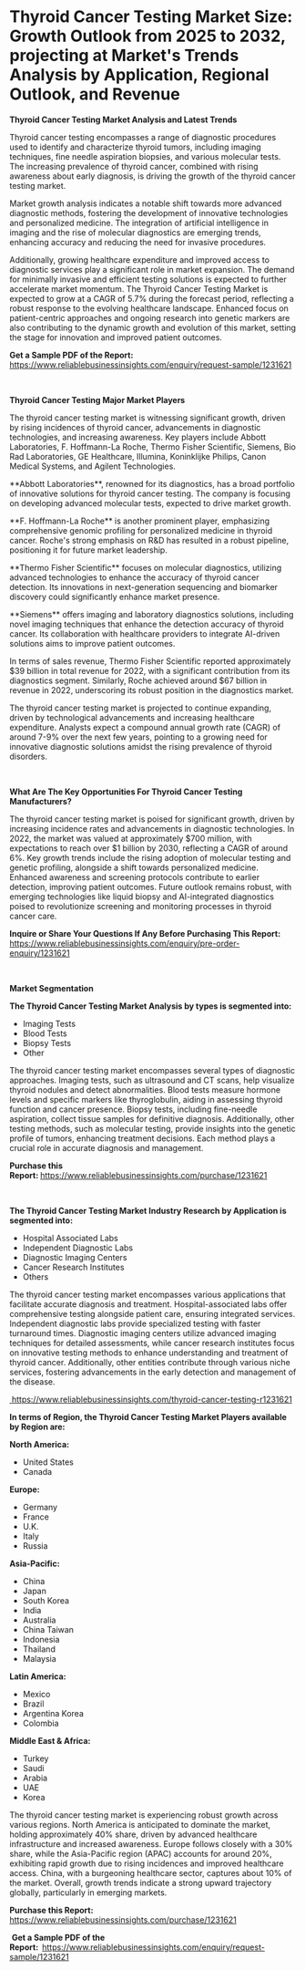 <p><h1>Thyroid Cancer Testing Market Size: Growth Outlook from 2025 to 2032, projecting at Market's Trends Analysis by Application, Regional Outlook, and Revenue</h1></p><p><strong>Thyroid Cancer Testing Market Analysis and Latest Trends</strong></p>
<p><p>Thyroid cancer testing encompasses a range of diagnostic procedures used to identify and characterize thyroid tumors, including imaging techniques, fine needle aspiration biopsies, and various molecular tests. The increasing prevalence of thyroid cancer, combined with rising awareness about early diagnosis, is driving the growth of the thyroid cancer testing market.</p><p>Market growth analysis indicates a notable shift towards more advanced diagnostic methods, fostering the development of innovative technologies and personalized medicine. The integration of artificial intelligence in imaging and the rise of molecular diagnostics are emerging trends, enhancing accuracy and reducing the need for invasive procedures.</p><p>Additionally, growing healthcare expenditure and improved access to diagnostic services play a significant role in market expansion. The demand for minimally invasive and efficient testing solutions is expected to further accelerate market momentum. The Thyroid Cancer Testing Market is expected to grow at a CAGR of 5.7% during the forecast period, reflecting a robust response to the evolving healthcare landscape. Enhanced focus on patient-centric approaches and ongoing research into genetic markers are also contributing to the dynamic growth and evolution of this market, setting the stage for innovation and improved patient outcomes.</p></p>
<p><strong>Get a Sample PDF of the Report:&nbsp;</strong> <a href="https://www.reliablebusinessinsights.com/enquiry/request-sample/1231621?utm_campaign=2716&utm_medium=2&utm_source=Github&utm_content=ia&utm_term=13042025&utm_id=thyroid-cancer-testing">https://www.reliablebusinessinsights.com/enquiry/request-sample/1231621</a></p>
<p>&nbsp;</p>
<p><strong>Thyroid Cancer Testing Major Market Players</strong></p>
<p><p>The thyroid cancer testing market is witnessing significant growth, driven by rising incidences of thyroid cancer, advancements in diagnostic technologies, and increasing awareness. Key players include Abbott Laboratories, F. Hoffmann-La Roche, Thermo Fisher Scientific, Siemens, Bio Rad Laboratories, GE Healthcare, Illumina, Koninklijke Philips, Canon Medical Systems, and Agilent Technologies.</p><p>**Abbott Laboratories**, renowned for its diagnostics, has a broad portfolio of innovative solutions for thyroid cancer testing. The company is focusing on developing advanced molecular tests, expected to drive market growth.</p><p>**F. Hoffmann-La Roche** is another prominent player, emphasizing comprehensive genomic profiling for personalized medicine in thyroid cancer. Roche's strong emphasis on R&D has resulted in a robust pipeline, positioning it for future market leadership.</p><p>**Thermo Fisher Scientific** focuses on molecular diagnostics, utilizing advanced technologies to enhance the accuracy of thyroid cancer detection. Its innovations in next-generation sequencing and biomarker discovery could significantly enhance market presence.</p><p>**Siemens** offers imaging and laboratory diagnostics solutions, including novel imaging techniques that enhance the detection accuracy of thyroid cancer. Its collaboration with healthcare providers to integrate AI-driven solutions aims to improve patient outcomes.</p><p>In terms of sales revenue, Thermo Fisher Scientific reported approximately $39 billion in total revenue for 2022, with a significant contribution from its diagnostics segment. Similarly, Roche achieved around $67 billion in revenue in 2022, underscoring its robust position in the diagnostics market.</p><p>The thyroid cancer testing market is projected to continue expanding, driven by technological advancements and increasing healthcare expenditure. Analysts expect a compound annual growth rate (CAGR) of around 7-9% over the next few years, pointing to a growing need for innovative diagnostic solutions amidst the rising prevalence of thyroid disorders.</p></p>
<p>&nbsp;</p>
<p><strong>What Are The Key Opportunities For Thyroid Cancer Testing Manufacturers?</strong></p>
<p><p>The thyroid cancer testing market is poised for significant growth, driven by increasing incidence rates and advancements in diagnostic technologies. In 2022, the market was valued at approximately $700 million, with expectations to reach over $1 billion by 2030, reflecting a CAGR of around 6%. Key growth trends include the rising adoption of molecular testing and genetic profiling, alongside a shift towards personalized medicine. Enhanced awareness and screening protocols contribute to earlier detection, improving patient outcomes. Future outlook remains robust, with emerging technologies like liquid biopsy and AI-integrated diagnostics poised to revolutionize screening and monitoring processes in thyroid cancer care.</p></p>
<p><strong>Inquire or Share Your Questions If Any Before Purchasing This Report:</strong> <a href="https://www.reliablebusinessinsights.com/enquiry/pre-order-enquiry/1231621?utm_campaign=2716&utm_medium=2&utm_source=Github&utm_content=ia&utm_term=13042025&utm_id=thyroid-cancer-testing">https://www.reliablebusinessinsights.com/enquiry/pre-order-enquiry/1231621</a></p>
<p>&nbsp;</p>
<p><strong>Market Segmentation</strong></p>
<p><strong>The Thyroid Cancer Testing Market Analysis by types is segmented into:</strong></p>
<p><ul><li>Imaging Tests</li><li>Blood Tests</li><li>Biopsy Tests</li><li>Other</li></ul></p>
<p><p>The thyroid cancer testing market encompasses several types of diagnostic approaches. Imaging tests, such as ultrasound and CT scans, help visualize thyroid nodules and detect abnormalities. Blood tests measure hormone levels and specific markers like thyroglobulin, aiding in assessing thyroid function and cancer presence. Biopsy tests, including fine-needle aspiration, collect tissue samples for definitive diagnosis. Additionally, other testing methods, such as molecular testing, provide insights into the genetic profile of tumors, enhancing treatment decisions. Each method plays a crucial role in accurate diagnosis and management.</p></p>
<p><strong>Purchase this Report:&nbsp;</strong><a href="https://www.reliablebusinessinsights.com/purchase/1231621?utm_campaign=2716&utm_medium=2&utm_source=Github&utm_content=ia&utm_term=13042025&utm_id=thyroid-cancer-testing">https://www.reliablebusinessinsights.com/purchase/1231621</a></p>
<p>&nbsp;</p>
<p><strong>The Thyroid Cancer Testing Market Industry Research by Application is segmented into:</strong></p>
<p><ul><li>Hospital Associated Labs</li><li>Independent Diagnostic Labs</li><li>Diagnostic Imaging Centers</li><li>Cancer Research Institutes</li><li>Others</li></ul></p>
<p><p>The thyroid cancer testing market encompasses various applications that facilitate accurate diagnosis and treatment. Hospital-associated labs offer comprehensive testing alongside patient care, ensuring integrated services. Independent diagnostic labs provide specialized testing with faster turnaround times. Diagnostic imaging centers utilize advanced imaging techniques for detailed assessments, while cancer research institutes focus on innovative testing methods to enhance understanding and treatment of thyroid cancer. Additionally, other entities contribute through various niche services, fostering advancements in the early detection and management of the disease.</p></p>
<p><a href="https://www.reliablebusinessinsights.com/thyroid-cancer-testing-r1231621?utm_campaign=2716&utm_medium=2&utm_source=Github&utm_content=ia&utm_term=13042025&utm_id=thyroid-cancer-testing">&nbsp;https://www.reliablebusinessinsights.com/thyroid-cancer-testing-r1231621</a></p>
<p><strong>In terms of Region, the Thyroid Cancer Testing Market Players available by Region are:</strong></p>
<p>
    <p> <strong> North America: </strong>
        <ul>
            <li>United States</li>
            <li>Canada</li>
        </ul>
        </p> 
    <p> <strong> Europe: </strong>
        <ul>
            <li>Germany</li>
            <li>France</li>
            <li>U.K.</li>
            <li>Italy</li>
            <li>Russia</li>
        </ul>
        </p> 
    <p> <strong> Asia-Pacific: </strong>
        <ul>
            <li>China</li>
            <li>Japan</li>
            <li>South Korea</li>
            <li>India</li>
            <li>Australia</li>
            <li>China Taiwan</li>
            <li>Indonesia</li>
            <li>Thailand</li>
            <li>Malaysia</li>
        </ul>
        </p> 
    <p> <strong> Latin America: </strong>
        <ul>
            <li>Mexico</li>
            <li>Brazil</li>
            <li>Argentina Korea</li>
            <li>Colombia</li>
        </ul>
        </p> 
    <p> <strong> Middle East & Africa: </strong>
        <ul>
            <li>Turkey</li>
            <li>Saudi</li>
            <li>Arabia</li>
            <li>UAE</li>
            <li>Korea</li>
        </ul>
    </p>
    </p>
<p><p>The thyroid cancer testing market is experiencing robust growth across various regions. North America is anticipated to dominate the market, holding approximately 40% share, driven by advanced healthcare infrastructure and increased awareness. Europe follows closely with a 30% share, while the Asia-Pacific region (APAC) accounts for around 20%, exhibiting rapid growth due to rising incidences and improved healthcare access. China, with a burgeoning healthcare sector, captures about 10% of the market. Overall, growth trends indicate a strong upward trajectory globally, particularly in emerging markets.</p></p>
<p><strong>Purchase this Report: </strong><a href="https://www.reliablebusinessinsights.com/purchase/1231621?utm_campaign=2716&utm_medium=2&utm_source=Github&utm_content=ia&utm_term=13042025&utm_id=thyroid-cancer-testing">https://www.reliablebusinessinsights.com/purchase/1231621</a></p>
<p>&nbsp;<strong>Get a Sample PDF of the Report:&nbsp;&nbsp;</strong><a href="https://www.reliablebusinessinsights.com/enquiry/request-sample/1231621?utm_campaign=2716&utm_medium=2&utm_source=Github&utm_content=ia&utm_term=13042025&utm_id=thyroid-cancer-testing">https://www.reliablebusinessinsights.com/enquiry/request-sample/1231621</a></p>
<p><strong></strong></p>
<p><p></p><p></p><p></p></p>